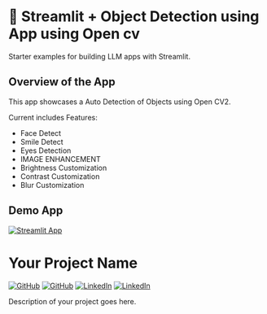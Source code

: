 # 🎈 Streamlit + Object Detection using App using Open cv


Starter examples for building LLM apps with Streamlit.

## Overview of the App

This app showcases a Auto Detection of Objects using Open CV2.

Current includes Features:

- Face Detect 
- Smile Detect 
- Eyes Detection
- IMAGE ENHANCEMENT
- Brightness Customization
- Contrast Customization
- Blur Customization


## Demo App

[![Streamlit App](https://static.streamlit.io/badges/streamlit_badge_black_white.svg)](https://facedetection-myvtfdesri2383a6e4aubv.streamlit.app/)


# Your Project Name

[![GitHub](https://img.shields.io/badge/GitHub-Kunjesh_YAdav-blue)](https://github.com/Ydv-Kunjesh/)
[![GitHub](https://img.shields.io/badge/GitHub-Aprajita_Singh-blue)](https://github.com/aparajitakimatsingh)
[![LinkedIn](https://img.shields.io/badge/LinkedIn-Kunjesh_Yadav-blue)](https://www.linkedin.com/in/kunjesh-ydv-6a2179252?utm_source=share&utm_campaign=share_via&utm_content=profile&utm_medium=android_app)
[![LinkedIn](https://img.shields.io/badge/LinkedIn-Aprajita_SIngfh-blue)](https://www.linkedin.com/in/aparajita-singh-618423258?utm_source=share&utm_campaign=share_via&utm_content=profile&utm_medium=android_app)

Description of your project goes here.
